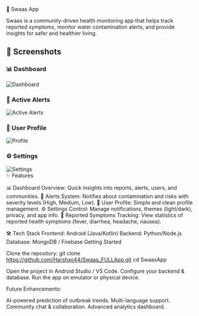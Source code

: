 🌱 Swaas App

Swaas is a community-driven health monitoring app that helps track reported symptoms, monitor water contamination alerts, and provide insights for safer and healthier living.

## 📱 Screenshots  

### 📊 Dashboard  
![Dashboard](https://github.com/user-attachments/assets/3f2a8722-950f-4854-b871-67d0c0da872d)  

### 🚨 Active Alerts  
![Active Alerts](https://github.com/user-attachments/assets/beb8759a-6783-46e1-9d9d-ce02c7cae23a)  

### 👤 User Profile  
![Profile](https://github.com/user-attachments/assets/925a748c-018e-46f0-9271-c8f2788cfae1)  

### ⚙️ Settings  
![Settings](https://github.com/user-attachments/assets/eca669f2-d6c6-4461-bb3a-8c00676a6857)  
✨ Features

📊 Dashboard Overview: Quick insights into reports, alerts, users, and communities.
🚨 Alerts System: Notifies about contamination and risks with severity levels (High, Medium, Low).
👤 User Profile: Simple and clean profile management.
⚙️ Settings Control: Manage notifications, themes (light/dark), privacy, and app info.
🦠 Reported Symptoms Tracking: View statistics of reported health symptoms (fever, diarrhea, headache, nausea).

🛠️ Tech Stack
Frontend: Android (Java/Kotlin)
Backend: Python/Node.js
Database: MongoDB / Firebase
 Getting Started

Clone the repository:
git clone https://github.com/Harshxo44/Swaas_FULLApp.git
cd SwaasApp


Open the project in Android Studio / VS Code.
Configure your backend & database.
Run the app on emulator or physical device.

 Future Enhancements:

AI-powered prediction of outbreak trends.
Multi-language support.
Community chat & collaboration.
Advanced analytics dashboard.
